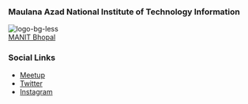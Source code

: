 ### Maulana Azad National Institute of Technology Information
<img src="https://i.ibb.co/wrfMtWm/logo-bg-less.png" alt="logo-bg-less" border="0"><br>
<a href="manit.ac.in"> MANIT Bhopal </a>

### Social Links
* [Meetup](https://www.meetup.com/owasp-maulana-azad-national-institute-of-technology-chapter/)
* [Twitter](https://twitter.com/owasp_nitb)
* [Instagram](https://www.instagram.com/owasp_nitb/)

